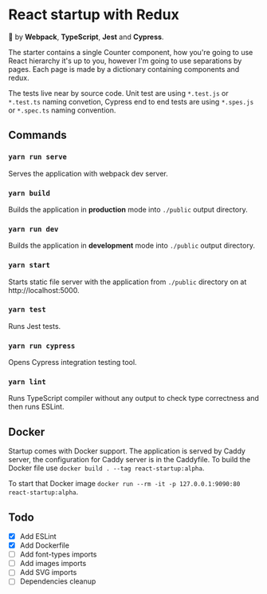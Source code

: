 ﻿# React startup with Redux

🔋 by **Webpack**, **TypeScript**, **Jest** and **Cypress**.

The starter contains a single Counter component, how you're going to use React hierarchy it's up to you, however I'm going to use separations by pages.
Each page is made by a dictionary containing components and redux. 

The tests live near by source code.
Unit test are using `*.test.js` or `*.test.ts` naming convetion, Cypress end to end tests are using `*.spes.js` or `*.spec.ts` naming convention.

## Commands
### `yarn run serve`
Serves the application with webpack dev server.

### `yarn build`
Builds the application in **production** mode into `./public` output directory.

### `yarn run dev`
Builds the application in **development** mode into `./public` output directory.

### `yarn start`
Starts static file server with the application from `./public` directory on at http://localhost:5000.

### `yarn test`
Runs Jest tests.

### `yarn run cypress`
Opens Cypress integration testing tool. 

### `yarn lint`
Runs TypeScript compiler without any output to check type correctness and then runs ESLint.

## Docker
Startup comes with Docker support. The application is served by Caddy server, the configuration for Caddy server is in the Caddyfile.
To build the Docker file use
`docker build . --tag react-startup:alpha`.

To start that Docker image `docker run --rm -it -p 127.0.0.1:9090:80 react-startup:alpha`.

## Todo

- [x] Add ESLint
- [x] Add Dockerfile
- [ ] Add font-types imports
- [ ] Add images imports
- [ ] Add SVG imports
- [ ] Dependencies cleanup